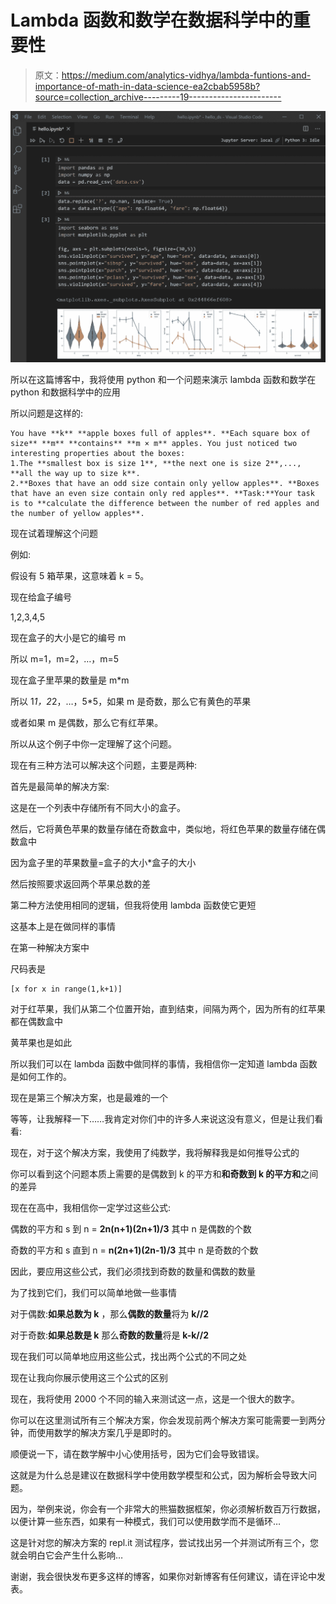 # Lambda 函数和数学在数据科学中的重要性

> 原文：<https://medium.com/analytics-vidhya/lambda-funtions-and-importance-of-math-in-data-science-ea2cbab5958b?source=collection_archive---------19----------------------->

![](img/ec3b7f88373aa39ccc76c346460a158c.png)

所以在这篇博客中，我将使用 python 和一个问题来演示 lambda 函数和数学在 python 和数据科学中的应用

所以问题是这样的:

```
You have **k** **apple boxes full of apples**. **Each square box of size** **m** **contains** **m × m** apples. You just noticed two interesting properties about the boxes:  
1.The **smallest box is size 1**, **the next one is size 2**,..., **all the way up to size k**.  
2.**Boxes that have an odd size contain only yellow apples**. **Boxes that have an even size contain only red apples**. ‍**Task:**Your task is to **calculate the difference between the number of red apples and the number of yellow apples**.
```

现在试着理解这个问题

例如:

假设有 5 箱苹果，这意味着 k = 5。

现在给盒子编号

1,2,3,4,5

现在盒子的大小是它的编号 m

所以 m=1，m=2，…，m=5

现在盒子里苹果的数量是 m*m

所以 1*1，2*2，…，5*5，如果 m 是奇数，那么它有黄色的苹果

或者如果 m 是偶数，那么它有红苹果。

所以从这个例子中你一定理解了这个问题。

现在有三种方法可以解决这个问题，主要是两种:

首先是最简单的解决方案:

这是在一个列表中存储所有不同大小的盒子。

然后，它将黄色苹果的数量存储在奇数盒中，类似地，将红色苹果的数量存储在偶数盒中

因为盒子里的苹果数量=盒子的大小*盒子的大小

然后按照要求返回两个苹果总数的差

第二种方法使用相同的逻辑，但我将使用 lambda 函数使它更短

这基本上是在做同样的事情

在第一种解决方案中

尺码表是

```
[x for x in range(1,k+1)]
```

对于红苹果，我们从第二个位置开始，直到结束，间隔为两个，因为所有的红苹果都在偶数盒中

黄苹果也是如此

所以我们可以在 lambda 函数中做同样的事情，我相信你一定知道 lambda 函数是如何工作的。

现在是第三个解决方案，也是最难的一个

等等，让我解释一下……我肯定对你们中的许多人来说这没有意义，但是让我们看看:

现在，对于这个解决方案，我使用了纯数学，我将解释我是如何推导公式的

你可以看到这个问题本质上需要的是偶数到 k 的平方和**和奇数到 k 的平方和**之间的差异

现在在高中，我相信你一定学过这些公式:

偶数的平方和 s 到 n = **2n(n+1)(2n+1)/3** 其中 n 是偶数的个数

奇数的平方和 s 直到 n = **n(2n+1)(2n-1)/3** 其中 n 是奇数的个数

因此，要应用这些公式，我们必须找到奇数的数量和偶数的数量

为了找到它们，我们可以简单地做一些事情

对于偶数:**如果总数为 k** ，那么**偶数的数量**将为 **k//2**

对于奇数:**如果总数是 k** 那么**奇数的数量**将是 **k-k//2**

现在我们可以简单地应用这些公式，找出两个公式的不同之处

现在让我向你展示使用这三个公式的区别

现在，我将使用 2000 个不同的输入来测试这一点，这是一个很大的数字。

你可以在这里测试所有三个解决方案，你会发现前两个解决方案可能需要一到两分钟，而使用数学的解决方案几乎是即时的。

顺便说一下，请在数学解中小心使用括号，因为它们会导致错误。

这就是为什么总是建议在数据科学中使用数学模型和公式，因为解析会导致大问题。

因为，举例来说，你会有一个非常大的熊猫数据框架，你必须解析数百万行数据，以便计算一些东西，如果有一种模式，我们可以使用数学而不是循环…

这是针对您的解决方案的 repl.it 测试程序，尝试找出另一个并测试所有三个，您就会明白它会产生什么影响…

谢谢，我会很快发布更多这样的博客，如果你对新博客有任何建议，请在评论中发表。